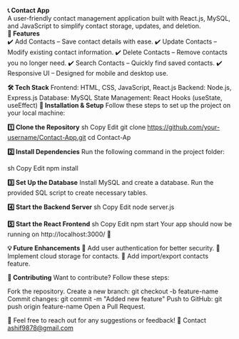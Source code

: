 **📞 Contact App**</br>
A user-friendly contact management application built with React.js, MySQL, and JavaScript to simplify contact storage, updates, and deletion.
</br>
**🚀 Features**
</br>
✔️ Add Contacts – Save contact details with ease.
✔️ Update Contacts – Modify existing contact information.
✔️ Delete Contacts – Remove contacts you no longer need.
✔️ Search Contacts – Quickly find saved contacts.
✔️ Responsive UI – Designed for mobile and desktop use.

**🛠️ Tech Stack**
Frontend: HTML, CSS, JavaScript, React.js
Backend: Node.js, Express.js
Database: MySQL
State Management: React Hooks (useState, useEffect)
**📂 Installation & Setup**
Follow these steps to set up the project on your local machine:

**1️⃣ Clone the Repository**
sh
Copy
Edit
git clone https://github.com/your-username/Contact-App.git
cd Contact-Ap

**2️⃣ Install Dependencies**
Run the following command in the project folder:

sh
Copy
Edit
npm install

**3️⃣ Set Up the Database**
Install MySQL and create a database.
Run the provided SQL script to create necessary tables.

**4️⃣ Start the Backend Server**
sh
Copy
Edit
node server.js

**5️⃣ Start the React Frontend**
sh
Copy
Edit
npm start
Your app should now be running on http://localhost:3000/ 🚀

**💡 Future Enhancements**
🔹 Add user authentication for better security.
🔹 Implement cloud storage for contacts.
🔹 Add import/export contacts feature.

**🤝 Contributing**
Want to contribute? Follow these steps:

Fork the repository.
Create a new branch: git checkout -b feature-name
Commit changes: git commit -m "Added new feature"
Push to GitHub: git push origin feature-name
Open a Pull Request.

💬 Feel free to reach out for any suggestions or feedback!
📩 Contact
ashif9878@gmail.com

